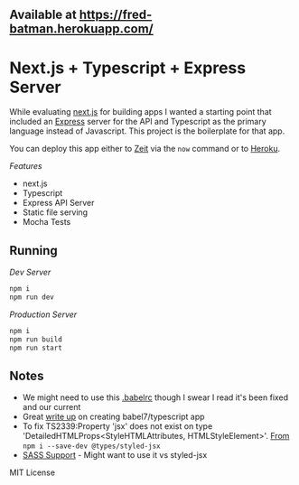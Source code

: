 ## Available at https://fred-batman.herokuapp.com/

# Next.js + Typescript + Express Server

While evaluating [next.js](https://github.com/zeit/next.js) for building apps I wanted a starting point that included an [Express](https://expressjs.com/) server for the API and Typescript as the primary language instead of Javascript.  This project is the boilerplate for that app.

You can deploy this app either to [Zeit](https://zeit.co/) via the `now` command or to [Heroku](https://www.heroku.com).

*Features*

* next.js
* Typescript
* Express API Server
* Static file serving
* Mocha Tests

## Running
*Dev Server*
```sh
npm i
npm run dev
```

*Production Server*
```sh
npm i
npm run build
npm run start
```

## Notes
* We might need to use this [.babelrc](https://github.com/zeit/next.js/blob/canary/examples/custom-server-typescript/.babelrc) though I swear I read it's been fixed and our current
* Great [write up](http://artsy.github.io/blog/2017/11/27/Babel-7-and-TypeScript/) on creating babel7/typescript app
* To fix TS2339:Property 'jsx' does not exist on type  'DetailedHTMLProps<StyleHTMLAttributes<HTMLStyleElement>, HTMLStyleElement>'. [From](https://github.com/zeit/styled-jsx/issues/90) `npm i --save-dev @types/styled-jsx`
* [SASS Support](https://medium.com/@miiny/setup-a-server-rendered-reactjs-application-with-next-js-typescript-sass-7cd3e7e79706) - Might want to use it vs styled-jsx


MIT License
